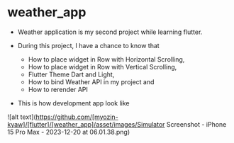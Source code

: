 # weather_app

- Weather application is my second project while learning flutter.
- During this project, I have a chance to know that 
    - How to place widget in Row with Horizontal Scrolling,
    - How to place widget in Row with Vertical Scrolling,
    - Flutter Theme Dart and Light,
    - How to bind Weather API in my project and 
    - How to rerender API 

- This is how development app look like

![alt text](https://github.com/[myozin-kyaw]/[flutter]/[weather_app]/asset/images/Simulator Screenshot - iPhone 15 Pro Max - 2023-12-20 at 06.01.38.png)

